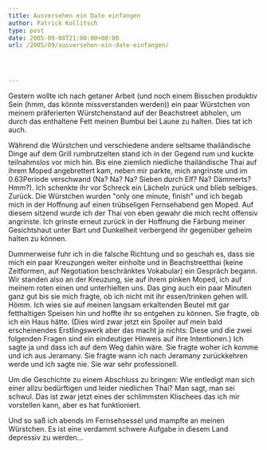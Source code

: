 ```yaml
---
title: Ausversehen ein Date einfangen
author: Patrick Kollitsch
type: post
date: 2005-09-08T21:00:00+00:00
url: /2005/09/ausversehen-ein-date-einfangen/




---
```

Gestern wollte ich nach getaner Arbeit (und noch einem Bisschen produktiv Sein (hmm, das k&ouml;nnte missverstanden werden)) ein paar W&uuml;rstchen von meinem pr&auml;ferierten W&uuml;rstchenstand auf der Beachstreet abholen, um durch das enthaltene Fett meinen Bumbui bei Laune zu halten. Dies tat ich auch. 

W&auml;hrend die W&uuml;rstchen und verschiedene andere seltsame thail&auml;ndische Dinge auf dem Grill rumbrutzelten stand ich in der Gegend rum und kuckte teilnahmslos vor mich hin. Bis eine ziemlich niedliche thail&auml;ndische Thai auf ihrem Moped angebrettert kam, neben mir parkte, mich angrinste und im 0.63Periode verschwand (Na? Na? Na? Sieben durch Elf? Na? D&auml;mmerts? Hmm?). Ich schenkte ihr vor Schreck ein L&auml;cheln zur&uuml;ck und blieb selbiges. Zur&uuml;ck. Die W&uuml;rstchen wurden "only one minute, finish" und ich begab mich in der Hoffnung auf einen tr&uuml;bseligen Fernsehabend gen Moped. Auf diesem sitzend wurde ich der Thai von eben gewahr die mich recht offensiv angrinste. Ich grinste erneut zur&uuml;ck in der Hoffnung die F&auml;rbung meiner Gesichtshaut unter Bart und Dunkelheit verbergend ihr gegen&uuml;ber geheim halten zu k&ouml;nnen. 

Dummerweise fuhr ich in die falsche Richtung und so geschah es, dass sie mich ein paar Kreuzungen weiter einholte und in Beachstreetthai (keine Zeitformen, auf Negotiation beschr&auml;nktes Vokabular) ein Gespr&auml;ch begann. Wir standen also an der Kreuzung, sie auf ihrem pinken Moped, ich auf meinem roten einen und unterhielten uns. Das ging auch ein paar Minuten ganz gut bis sie mich fragte, ob ich nicht mit ihr essen/trinken gehen will. H&ouml;mm. Ich wies sie auf meinen langsam erkaltenden Beutel mit gar fetthaltigen Speisen hin und hoffte ihr so entgehen zu k&ouml;nnen. Sie fragte, ob ich ein Haus h&auml;tte. (Dies wird zwar jetzt ein Spoiler auf mein bald erscheinendes Erstlingswerk aber das macht ja nichts: Diese und die zwei folgenden Fragen sind ein eindeutiger Hinweis auf ihre Intentionen.) Ich sagte ja und dass ich auf dem Weg dahin w&auml;re. Sie fragte woher ich komme und ich aus Jeramany. Sie fragte wann ich nach Jeramany zur&uuml;ckkehren werde und ich sagte nie. Sie war sehr professionell.

Um die Geschichte zu einem Abschluss zu bringen: Wie entledigt man sich einer allzu bed&uuml;rftigen und leider niedlichen Thai? Man sagt, man sei schwul. Das ist zwar jetzt eines der schlimmsten Klischees das ich mir vorstellen kann, aber es hat funktioniert.

Und so sa&szlig; ich abends im Fernsehsessel und mampfte an meinen W&uuml;rstchen. Es ist eine verdammt schwere Aufgabe in diesem Land depressiv zu werden...